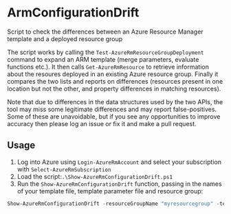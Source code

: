 # ArmConfigurationDrift
Script to check the differences between an Azure Resource Manager template and a deployed resource group

The script works by calling the `Test-AzureRmResourceGroupDeployment` command to expand an ARM template (merge parameters, evaluate functions etc.). It then calls `Get-AzureRmResource` to retrieve information about the resoures deployed in an existing Azure resource group. Finally it compares the two lists and reports on differences (resources present in one location but not the other, and property differences in matching resources).

Note that due to differences in the data structures used by the two APIs, the tool may miss some legitimate differences and may report false-positives. Some of these are unavoidable, but if you see any opportunities to improve accuracy then please log an issue or fix it and make a pull request.

## Usage
1. Log into Azure using `Login-AzureRmAccount` and select your subscription with `Select-AzureRmSubscription`
1. Load the script:`.\Show-AzureRmConfigurationDrift.ps1`
1. Run the `Show-AzureRmConfigurationDrift` function, passing in the names of your template file, template parameter file and resource group:
```powershell
Show-AzureRmConfigurationDrift -resourceGroupName "myresourcegroup" -templateFile .\templates\azuredeploy.json -templateParametersFile .\templates\web-azuredeploy.parameters.json
